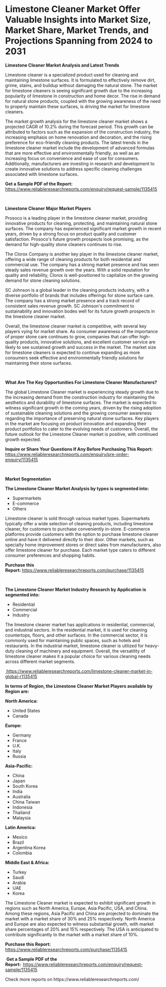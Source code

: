 <p><h1>Limestone Cleaner Market Offer Valuable Insights into Market Size, Market Share, Market Trends, and Projections Spanning from 2024 to 2031</h1></p><p><strong>Limestone Cleaner Market Analysis and Latest Trends</strong></p>
<p><p>Limestone cleaner is a specialized product used for cleaning and maintaining limestone surfaces. It is formulated to effectively remove dirt, grime, stains, and buildup without damaging the natural stone. The market for limestone cleaners is seeing significant growth due to the increasing popularity of limestone in construction and home decor. The rise in demand for natural stone products, coupled with the growing awareness of the need to properly maintain these surfaces, is driving the market for limestone cleaners.</p><p>The market growth analysis for the limestone cleaner market shows a projected CAGR of 10.2% during the forecast period. This growth can be attributed to factors such as the expansion of the construction industry, the increasing emphasis on home renovation and decoration, and the rising preference for eco-friendly cleaning products. The latest trends in the limestone cleaner market include the development of advanced formulas that are more effective and environmentally friendly, as well as an increasing focus on convenience and ease of use for consumers. Additionally, manufacturers are investing in research and development to create innovative solutions to address specific cleaning challenges associated with limestone surfaces.</p></p>
<p><strong>Get a Sample PDF of the Report:&nbsp;</strong> <a href="https://www.reliableresearchreports.com/enquiry/request-sample/1135415">https://www.reliableresearchreports.com/enquiry/request-sample/1135415</a></p>
<p>&nbsp;</p>
<p><strong>Limestone Cleaner Major Market Players</strong></p>
<p><p>Prosoco is a leading player in the limestone cleaner market, providing innovative products for cleaning, protecting, and maintaining natural stone surfaces. The company has experienced significant market growth in recent years, driven by a strong focus on product quality and customer satisfaction. Prosoco's future growth prospects look promising, as the demand for high-quality stone cleaners continues to rise.</p><p>The Clorox Company is another key player in the limestone cleaner market, offering a wide range of cleaning products for both residential and commercial use. The company has a strong market presence and has seen steady sales revenue growth over the years. With a solid reputation for quality and reliability, Clorox is well-positioned to capitalize on the growing demand for stone cleaning solutions.</p><p>SC Johnson is a global leader in the cleaning products industry, with a diverse portfolio of brands that includes offerings for stone surface care. The company has a strong market presence and a track record of consistent sales revenue growth. SC Johnson's commitment to sustainability and innovation bodes well for its future growth prospects in the limestone cleaner market.</p><p>Overall, the limestone cleaner market is competitive, with several key players vying for market share. As consumer awareness of the importance of proper stone care continues to grow, companies that can offer high-quality products, innovative solutions, and excellent customer service are likely to see sustained growth and success in the market. The market size for limestone cleaners is expected to continue expanding as more consumers seek effective and environmentally friendly solutions for maintaining their stone surfaces.</p></p>
<p>&nbsp;</p>
<p><strong>What Are The Key Opportunities For Limestone Cleaner Manufacturers?</strong></p>
<p><p>The global Limestone Cleaner market is experiencing steady growth due to the increasing demand from the construction industry for maintaining the aesthetics and durability of limestone surfaces. The market is expected to witness significant growth in the coming years, driven by the rising adoption of sustainable cleaning solutions and the growing consumer awareness regarding the importance of preserving natural stone surfaces. Key players in the market are focusing on product innovation and expanding their product portfolios to cater to the evolving needs of customers. Overall, the future outlook for the Limestone Cleaner market is positive, with continued growth expected.</p></p>
<p><strong>Inquire or Share Your Questions If Any Before Purchasing This Report:</strong> <a href="https://www.reliableresearchreports.com/enquiry/pre-order-enquiry/1135415">https://www.reliableresearchreports.com/enquiry/pre-order-enquiry/1135415</a></p>
<p>&nbsp;</p>
<p><strong>Market Segmentation</strong></p>
<p><strong>The Limestone Cleaner Market Analysis by types is segmented into:</strong></p>
<p><ul><li>Supermarkets</li><li>E-commerce</li><li>Others</li></ul></p>
<p><p>Limestone cleaner is sold through various market types. Supermarkets typically offer a wide selection of cleaning products, including limestone cleaner, for customers to purchase conveniently in-store. E-commerce platforms provide customers with the option to purchase limestone cleaner online and have it delivered directly to their door. Other markets, such as specialty home improvement stores or direct sales from manufacturers, also offer limestone cleaner for purchase. Each market type caters to different consumer preferences and shopping habits.</p></p>
<p><strong>Purchase this Report:&nbsp;</strong><a href="https://www.reliableresearchreports.com/purchase/1135415">https://www.reliableresearchreports.com/purchase/1135415</a></p>
<p>&nbsp;</p>
<p><strong>The Limestone Cleaner Market Industry Research by Application is segmented into:</strong></p>
<p><ul><li>Residential</li><li>Commercial</li><li>Industry</li></ul></p>
<p><p>The limestone cleaner market has applications in residential, commercial, and industrial sectors. In the residential market, it is used for cleaning countertops, floors, and other surfaces. In the commercial sector, it is commonly used for maintaining public spaces, such as hotels and restaurants. In the industrial market, limestone cleaner is utilized for heavy-duty cleaning of machinery and equipment. Overall, the versatility of limestone cleaner makes it a popular choice for various cleaning needs across different market segments.</p></p>
<p><a href="https://www.reliableresearchreports.com/limestone-cleaner-market-in-global-r1135415">&nbsp;https://www.reliableresearchreports.com/limestone-cleaner-market-in-global-r1135415</a></p>
<p><strong>In terms of Region, the Limestone Cleaner Market Players available by Region are:</strong></p>
<p>
    <p> <strong> North America: </strong>
        <ul>
            <li>United States</li>
            <li>Canada</li>
        </ul>
        </p> 
    <p> <strong> Europe: </strong>
        <ul>
            <li>Germany</li>
            <li>France</li>
            <li>U.K.</li>
            <li>Italy</li>
            <li>Russia</li>
        </ul>
        </p> 
    <p> <strong> Asia-Pacific: </strong>
        <ul>
            <li>China</li>
            <li>Japan</li>
            <li>South Korea</li>
            <li>India</li>
            <li>Australia</li>
            <li>China Taiwan</li>
            <li>Indonesia</li>
            <li>Thailand</li>
            <li>Malaysia</li>
        </ul>
        </p> 
    <p> <strong> Latin America: </strong>
        <ul>
            <li>Mexico</li>
            <li>Brazil</li>
            <li>Argentina Korea</li>
            <li>Colombia</li>
        </ul>
        </p> 
    <p> <strong> Middle East & Africa: </strong>
        <ul>
            <li>Turkey</li>
            <li>Saudi</li>
            <li>Arabia</li>
            <li>UAE</li>
            <li>Korea</li>
        </ul>
    </p>
    </p>
<p><p>The Limestone Cleaner market is expected to exhibit significant growth in regions such as North America, Europe, Asia Pacific, USA, and China. Among these regions, Asia Pacific and China are projected to dominate the market with a market share of 30% and 25% respectively. North America and Europe are also expected to witness substantial growth, with market share percentages of 20% and 15% respectively. The USA is anticipated to contribute significantly to the market with a market share of 10%.</p></p>
<p><strong>Purchase this Report: </strong><a href="https://www.reliableresearchreports.com/purchase/1135415">https://www.reliableresearchreports.com/purchase/1135415</a></p>
<p>&nbsp;<strong>Get a Sample PDF of the Report:&nbsp;&nbsp;</strong><a href="https://www.reliableresearchreports.com/enquiry/request-sample/1135415">https://www.reliableresearchreports.com/enquiry/request-sample/1135415</a></p>
<p><strong></strong></p>
<p>Check more reports on https://www.reliableresearchreports.com/</p>